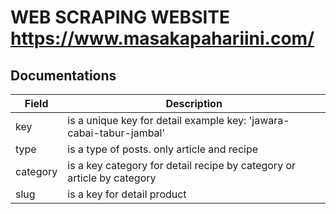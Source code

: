 # WEB SCRAPING WEBSITE https://www.masakapahariini.com/
## Documentations
Field | Description |
--- | --- | 
key | is a unique key for detail example key: 'jawara-cabai-tabur-jambal' |
type | is a type of posts. only article and recipe |
category | is a key category for detail recipe by category or article by category |
slug | is a key for detail product |

